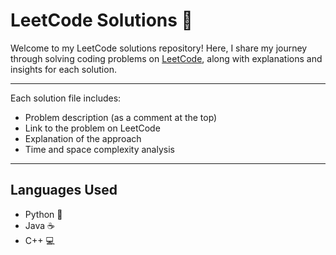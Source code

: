 ﻿# LeetCode Solutions 🚀

Welcome to my LeetCode solutions repository! Here, I share my journey through solving coding problems on [LeetCode](https://leetcode.com/u/rahulyadav20/), along with explanations and insights for each solution.

---

Each solution file includes:
- Problem description (as a comment at the top)
- Link to the problem on LeetCode
- Explanation of the approach
- Time and space complexity analysis

---
## Languages Used

- Python 🐍
- Java ☕
- C++ 💻